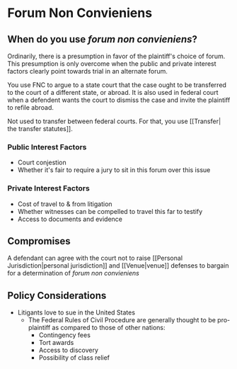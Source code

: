 # Forum Non Convieniens
## When do you use *forum non convieniens*?

Ordinarily, there is a presumption in favor of the plaintiff's choice of forum. This presumption is only overcome when the public and private interest factors clearly point towards trial in an alternate forum.

You use FNC to argue to a state court that the case ought to be transferred to the court of a different state, or abroad. It is also used in federal court when a defendent wants the court to dismiss the case and invite the plaintiff to refile abroad.

Not used to transfer between federal courts. For that, you use [[Transfer| the transfer statutes]].

### Public Interest Factors
* Court conjestion
* Whether it's fair to require a jury to sit in this forum over this issue

### Private Interest Factors
* Cost of travel to & from litigation
* Whether witnesses can be compelled to travel this far to testify
* Access to documents and evidence

## Compromises

A defendant can agree with the court not to raise [[Personal Jurisdiction|personal jurisdiction]] and [[Venue|venue]] defenses to bargain for a determination of *forum non convieniens*

## Policy Considerations
* Litigants love to sue in the United States
	* The Federal Rules of Civil Procedure are generally thought to be pro-plaintiff as compared to those of other nations:
		* Contingency fees
		* Tort awards
		* Access to discovery
		* Possibility of class relief